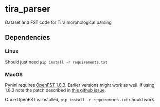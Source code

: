 # tira_parser
Dataset and FST code for Tira morphological parsing

## Dependencies
### Linux
Should just need `pip install -r requirements.txt`

### MacOS
Pynini requires [OpenFST 1.8.3](https://www.openfst.org/twiki/bin/view/FST/FstDownload). Earlier versions might work as well. If using 1.8.3 note the patch described in [this github issue](https://github.com/gpustack/gpustack/issues/1798#issuecomment-2980869111).

Once OpenFST is installed, `pip install -r requirements.txt` should work.